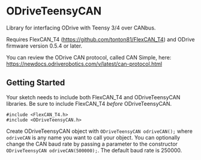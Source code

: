 # ODriveTeensyCAN

Library for interfacing ODrive with Teensy 3/4 over CANbus. 

Requires FlexCAN_T4 (https://github.com/tonton81/FlexCAN_T4) and ODrive firmware version 0.5.4 or later.

You can review the ODrive CAN protocol, called CAN Simple, here: https://newdocs.odriverobotics.com/v/latest/can-protocol.html


## Getting Started

Your sketch needs to include both FlexCAN_T4 and ODriveTeensyCAN libraries. Be sure to include FlexCAN_T4 *before* ODriveTeensyCAN.
```
#include <FlexCAN_T4.h>
#include <ODriveTeensyCAN.h>
```
Create ODriveTeensyCAN object with `ODriveTeensyCAN odriveCAN();` where `odriveCAN` is any name you want to call your object. You can optionally change the CAN baud rate by passing a parameter to the constructor `ODriveTeensyCAN odriveCAN(500000);`. The default baud rate is 250000.